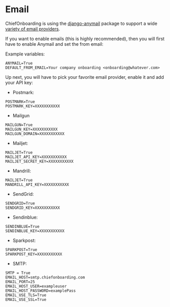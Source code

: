 # Email

ChiefOnboarding is using the [django-anymail](https://github.com/anymail/django-anymail) package to support a wide [variety of email providers](https://anymail.readthedocs.io/en/stable/esps/).

If you want to enable emails (this is highly recommended), then you will first have to enable Anymail and set the from email:

Example variables:
```
ANYMAIL=True
DEFAULT_FROM_EMAIL=Your company onboarding <onboarding@whatever.com>
```

Up next, you will have to pick your favorite email provider, enable it and add your API key:

* Postmark:
```
POSTMARK=True
POSTMARK_KEY=XXXXXXXXXXX
```
* Mailgun
```
MAILGUN=True
MAILGUN_KEY=XXXXXXXXXXX
MAILGUN_DOMAIN=XXXXXXXXXXX
```
* Mailjet:
```
MAILJET=True
MAILJET_API_KEY=XXXXXXXXXXX
MAILJET_SECRET_KEY=XXXXXXXXXXX
```
* Mandrill:
```
MAILJET=True
MANDRILL_API_KEY=XXXXXXXXXXX
```
* SendGrid:
```
SENDGRID=True
SENDGRID_KEY=XXXXXXXXXXX
```
* Sendinblue:
```
SENDINBLUE=True
SENDINBLUE_KEY=XXXXXXXXXXX
```
* Sparkpost:
```
SPARKPOST=True
SPARKPOST_KEY=XXXXXXXXXXX
```

* SMTP:
```
SMTP = True
EMAIL_HOST=smtp.chiefonboarding.com
EMAIL_PORT=25
EMAIL_HOST_USER=exampleuser
EMAIL_HOST_PASSWORD=examplePass
EMAIL_USE_TLS=True
EMAIL_USE_SSL=True
```
